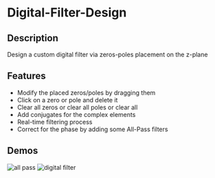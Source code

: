 # Digital-Filter-Design
## Description
Design a custom digital filter via zeros-poles placement on the z-plane

## Features
- Modify the placed zeros/poles by dragging them
- Click on a zero or pole and delete it
- Clear all zeros or clear all poles or clear all
- Add conjugates for the complex elements
- Real-time filtering process
- Correct for the phase by adding some All-Pass filters

## Demos

![all pass](https://user-images.githubusercontent.com/42315079/157140996-b28d3dc0-9784-4324-acd3-37b4c3fd4c56.PNG)
![digital filter](https://user-images.githubusercontent.com/42315079/157141000-fa5f7f7e-f209-4202-bcc7-90f2da2fbd6d.PNG)

